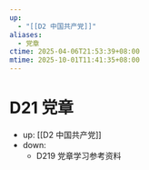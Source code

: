 ```yaml
---
up:
  - "[[D2 中国共产党]]"
aliases:
  - 党章
ctime: 2025-04-06T21:53:39+08:00
mtime: 2025-10-01T11:41:35+08:00
---
```


# D21 党章

- up: [[D2 中国共产党]]
- down:	
	- D219 党章学习参考资料
	
